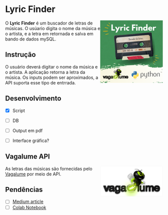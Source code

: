 # Lyric Finder

<img align="right" src="images/lf.png" width="200">

O **Lyric Finder** é um buscador de letras de músicas. O usúario digita o nome da música e o artista, e a letra em retornada e salva em bando de dados mySQL.


## Instrução

O usuário deverá digitar o nome da música e o artista. A aplicação retorna a letra da música. Os inputs podem ser aproximados, a API suporta esse tipo de entrrada.

## Desenvolvimento

- [x] Script
- [ ] DB
- [ ] Output em pdf
- [ ] Interface gráfica?


## Vagalume API

<img align="right" src="images/410-fundo-claro.jpg" width="200">

As letras das músicas são fornecidas pelo [Vagalume](https://www.vagalume.com.br/) por meio de API.

## Pendências

- [ ] [Medium article](https://)
- [ ] [Colab Notebook](https://)
